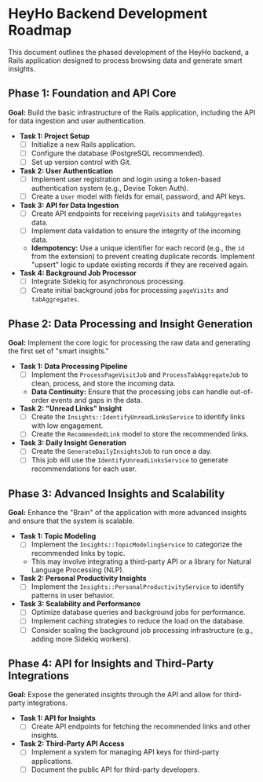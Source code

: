 # HeyHo Backend Development Roadmap

This document outlines the phased development of the HeyHo backend, a Rails application designed to process browsing data and generate smart insights.

## Phase 1: Foundation and API Core

**Goal:** Build the basic infrastructure of the Rails application, including the API for data ingestion and user authentication.

*   **Task 1: Project Setup**
    *   [ ] Initialize a new Rails application.
    *   [ ] Configure the database (PostgreSQL recommended).
    *   [ ] Set up version control with Git.
*   **Task 2: User Authentication**
    *   [ ] Implement user registration and login using a token-based authentication system (e.g., Devise Token Auth).
    *   [ ] Create a `User` model with fields for email, password, and API keys.
*   **Task 3: API for Data Ingestion**
    *   [ ] Create API endpoints for receiving `pageVisits` and `tabAggregates` data.
    *   [ ] Implement data validation to ensure the integrity of the incoming data.
    *   **Idempotency:** Use a unique identifier for each record (e.g., the `id` from the extension) to prevent creating duplicate records. Implement "upsert" logic to update existing records if they are received again.
*   **Task 4: Background Job Processor**
    *   [ ] Integrate Sidekiq for asynchronous processing.
    *   [ ] Create initial background jobs for processing `pageVisits` and `tabAggregates`.

## Phase 2: Data Processing and Insight Generation

**Goal:** Implement the core logic for processing the raw data and generating the first set of "smart insights."

*   **Task 1: Data Processing Pipeline**
    *   [ ] Implement the `ProcessPageVisitJob` and `ProcessTabAggregateJob` to clean, process, and store the incoming data.
    *   **Data Continuity:** Ensure that the processing jobs can handle out-of-order events and gaps in the data.
*   **Task 2: "Unread Links" Insight**
    *   [ ] Create the `Insights::IdentifyUnreadLinksService` to identify links with low engagement.
    *   [ ] Create the `RecommendedLink` model to store the recommended links.
*   **Task 3: Daily Insight Generation**
    *   [ ] Create the `GenerateDailyInsightsJob` to run once a day.
    *   [ ] This job will use the `IdentifyUnreadLinksService` to generate recommendations for each user.

## Phase 3: Advanced Insights and Scalability

**Goal:** Enhance the "Brain" of the application with more advanced insights and ensure that the system is scalable.

*   **Task 1: Topic Modeling**
    *   [ ] Implement the `Insights::TopicModelingService` to categorize the recommended links by topic.
    *   This may involve integrating a third-party API or a library for Natural Language Processing (NLP).
*   **Task 2: Personal Productivity Insights**
    *   [ ] Implement the `Insights::PersonalProductivityService` to identify patterns in user behavior.
*   **Task 3: Scalability and Performance**
    *   [ ] Optimize database queries and background jobs for performance.
    *   [ ] Implement caching strategies to reduce the load on the database.
    *   [ ] Consider scaling the background job processing infrastructure (e.g., adding more Sidekiq workers).

## Phase 4: API for Insights and Third-Party Integrations

**Goal:** Expose the generated insights through the API and allow for third-party integrations.

*   **Task 1: API for Insights**
    *   [ ] Create API endpoints for fetching the recommended links and other insights.
*   **Task 2: Third-Party API Access**
    *   [ ] Implement a system for managing API keys for third-party applications.
    *   [ ] Document the public API for third-party developers.